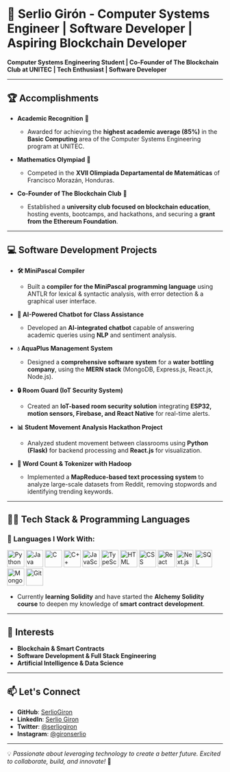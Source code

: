 # 🌟 Serlio Girón - Computer Systems Engineer | Software Developer | Aspiring Blockchain Developer

**Computer Systems Engineering Student | Co-Founder of The Blockchain Club at UNITEC | Tech Enthusiast | Software Developer**  

---

## 🏆 Accomplishments  

- **Academic Recognition** 🏅  
  - Awarded for achieving the **highest academic average (85%)** in the **Basic Computing** area of the Computer Systems Engineering program at UNITEC.  

- **Mathematics Olympiad** 🧮  
  - Competed in the **XVII Olimpiada Departamental de Matemáticas** of Francisco Morazán, Honduras.  

- **Co-Founder of The Blockchain Club** 🔗  
  - Established a **university club focused on blockchain education**, hosting events, bootcamps, and hackathons, and securing a **grant from the Ethereum Foundation**.  

---

## 💻 Software Development Projects  

- **🛠️ MiniPascal Compiler**  
  - Built a **compiler for the MiniPascal programming language** using ANTLR for lexical & syntactic analysis, with error detection & a graphical user interface.  

- **🤖 AI-Powered Chatbot for Class Assistance**  
  - Developed an **AI-integrated chatbot** capable of answering academic queries using **NLP** and sentiment analysis.  

- **💧 AquaPlus Management System**  
  - Designed a **comprehensive software system** for a **water bottling company**, using the **MERN stack** (MongoDB, Express.js, React.js, Node.js).  

- **🔒 Room Guard (IoT Security System)**  
  - Created an **IoT-based room security solution** integrating **ESP32, motion sensors, Firebase, and React Native** for real-time alerts.  

- **📊 Student Movement Analysis Hackathon Project**  
  - Analyzed student movement between classrooms using **Python (Flask)** for backend processing and **React.js** for visualization.  

- **📝 Word Count & Tokenizer with Hadoop**  
  - Implemented a **MapReduce-based text processing system** to analyze large-scale datasets from Reddit, removing stopwords and identifying trending keywords.  

---

## 👨‍💻 Tech Stack & Programming Languages  

### 🔹 Languages I Work With:  

<p align="left">  
<img src="https://cdn.jsdelivr.net/gh/devicons/devicon/icons/python/python-original.svg" height="40" alt="Python"/>  
<img src="https://cdn.jsdelivr.net/gh/devicons/devicon/icons/java/java-original.svg" height="40" alt="Java"/>  
<img src="https://cdn.jsdelivr.net/gh/devicons/devicon/icons/c/c-original.svg" height="40" alt="C"/>  
<img src="https://cdn.jsdelivr.net/gh/devicons/devicon/icons/cplusplus/cplusplus-original.svg" height="40" alt="C++"/>  
<img src="https://cdn.jsdelivr.net/gh/devicons/devicon/icons/javascript/javascript-original.svg" height="40" alt="JavaScript"/>  
<img src="https://cdn.jsdelivr.net/gh/devicons/devicon/icons/typescript/typescript-original.svg" height="40" alt="TypeScript"/>  
<img src="https://cdn.jsdelivr.net/gh/devicons/devicon/icons/html5/html5-original.svg" height="40" alt="HTML"/>  
<img src="https://cdn.jsdelivr.net/gh/devicons/devicon/icons/css3/css3-original.svg" height="40" alt="CSS"/>  
<img src="https://cdn.jsdelivr.net/gh/devicons/devicon/icons/react/react-original.svg" height="40" alt="React"/>  
<img src="https://cdn.jsdelivr.net/gh/devicons/devicon/icons/nextjs/nextjs-original.svg" height="40" alt="Next.js"/>  
<img src="https://cdn.jsdelivr.net/gh/devicons/devicon/icons/sqlite/sqlite-original.svg" height="40" alt="SQL"/>  
<img src="https://cdn.jsdelivr.net/gh/devicons/devicon/icons/mongodb/mongodb-original.svg" height="40" alt="MongoDB"/>  
<img src="https://cdn.jsdelivr.net/gh/devicons/devicon/icons/git/git-original.svg" height="40" alt="Git"/>  
</p>  

- Currently **learning Solidity** and have started the **Alchemy Solidity course** to deepen my knowledge of **smart contract development**.  

---

## 🌱 Interests  

- **Blockchain & Smart Contracts**  
- **Software Development & Full Stack Engineering**  
- **Artificial Intelligence & Data Science**  

---

## 📫 Let's Connect  

- **GitHub**: [SerlioGiron](https://github.com/SerlioGiron)  
- **LinkedIn**: [Serlio Giron](https://www.linkedin.com/in/serlio-gir%C3%B3n/)  
- **Twitter**: [@serliogiron](https://twitter.com/serliogiron)  
- **Instagram**: [@gironserlio](https://www.instagram.com/gironserlio?igsh=b21qajBkN2F1b2tx&utm_source=qr)  

---

💡 *Passionate about leveraging technology to create a better future. Excited to collaborate, build, and innovate!* 🚀
